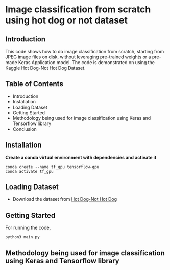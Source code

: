 # Image classification from scratch using hot dog or not dataset
## Introduction
This code shows how to do image classification from scratch, starting from JPEG image files on disk, without leveraging pre-trained weights or a pre-made Keras Application model. The code is demonstrated on using the Kaggle Hot Dog-Not Hot Dog Dataset.
## Table of Contents
- Introduction
- Installation
- Loading Dataset
- Getting Started
- Methodology being used for image classification using Keras and Tensorflow library
- Conclusion
## Installation
**Create a conda virtual environment with dependencies and activate it**
```
conda create --name tf_gpu tensorflow-gpu 
conda activate tf_gpu
```
## Loading Dataset
- Download the dataset from [Hot Dog-Not Hot Dog](https://drive.google.com/drive/folders/1JB1kHl55qmVA-egvpuE48gdG2kzNKhDA?usp=sharing)
## Getting Started
For running the code,
```
python3 main.py
```
## Methodology being used for image classification using Keras and Tensorflow library
